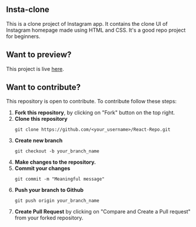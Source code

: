 ## Insta-clone
This is a clone project of Instagram app. It contains the clone UI of Instagram homepage made using HTML and CSS.
It's a good repo project for beginners.

## Want to preview?
This project is live [here](https://subedibinod.github.io/insta-clone/). 

## Want to contribute?
  This repository is open to contribute. To contribute follow these steps:
1. <b>Fork this repository</b>, by clicking on "Fork" button on the top right.
2. <b>Clone this repository</b>
   ```
   git clone https://github.com/<your_username>/React-Repo.git
   ```
3. <b>Create new branch</b>
   ```
   git checkout -b your_branch_name
   ```
4. <b>Make changes to the repository.</b>
5. <b>Commit your changes</b>
   ```
   git commit -m "Meaningful message"
   ```
6. <b>Push your branch to Github</b>
   ```
   git push origin your_branch_name
   ```
7. <b>Create Pull Request</b> by clicking on "Compare and Create a Pull request" from your forked repository.